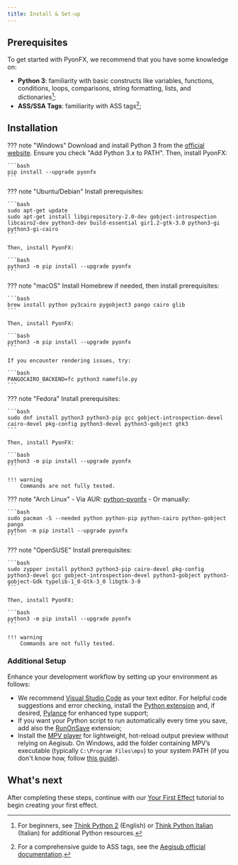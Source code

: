 ```yaml
---
title: Install & Set-up
---
```


## Prerequisites

To get started with PyonFX, we recommend that you have some knowledge on:

- **Python 3**: familiarity with basic constructs like variables, functions, conditions, loops, comparisons, string formatting, lists, and dictionaries[^py];
- **ASS/SSA Tags**: familiarity with ASS tags[^ass];

## Installation

??? note "Windows"
    Download and install Python 3 from the [official website](https://www.python.org/downloads/). Ensure you check "Add Python 3.x to PATH". Then, install PyonFX:

    ```bash
    pip install --upgrade pyonfx
    ```

??? note "Ubuntu/Debian"
    Install prerequisites:

    ```bash
    sudo apt-get update
    sudo apt-get install libgirepository-2.0-dev gobject-introspection libcairo2-dev python3-dev build-essential gir1.2-gtk-3.0 python3-gi python3-gi-cairo
    ```

    Then, install PyonFX:

    ```bash
    python3 -m pip install --upgrade pyonfx
    ```

??? note "macOS"
    Install Homebrew if needed, then install prerequisites:

    ```bash
    brew install python py3cairo pygobject3 pango cairo glib
    ```

    Then, install PyonFX:

    ```bash
    python3 -m pip install --upgrade pyonfx
    ```

    If you encounter rendering issues, try:

    ```bash
    PANGOCAIRO_BACKEND=fc python3 namefile.py
    ```

??? note "Fedora"
    Install prerequisites:

    ```bash
    sudo dnf install python3 python3-pip gcc gobject-introspection-devel cairo-devel pkg-config python3-devel python3-gobject gtk3
    ```

    Then, install PyonFX:

    ```bash
    python3 -m pip install --upgrade pyonfx
    ```

    !!! warning
        Commands are not fully tested.

??? note "Arch Linux"
    - Via AUR: [python-pyonfx](https://aur.archlinux.org/packages/python-pyonfx)
    - Or manually:

    ```bash
    sudo pacman -S --needed python python-pip python-cairo python-gobject pango
    python -m pip install --upgrade pyonfx
    ```

??? note "OpenSUSE"
    Install prerequisites:

    ```bash
    sudo zypper install python3 python3-pip cairo-devel pkg-config python3-devel gcc gobject-introspection-devel python3-gobject python3-gobject-Gdk typelib-1_0-Gtk-3_0 libgtk-3-0
    ```

    Then, install PyonFX:

    ```bash
    python3 -m pip install --upgrade pyonfx
    ```

    !!! warning
        Commands are not fully tested.


### Additional Setup

Enhance your development workflow by setting up your environment as follows:

- We recommend [Visual Studio Code](https://code.visualstudio.com/) as your text editor. For helpful code suggestions and error checking, install the [Python extension](https://marketplace.visualstudio.com/items?itemName=ms-python.python) and, if desired, [Pylance](https://marketplace.visualstudio.com/items?itemName=ms-python.vscode-pylance) for enhanced type support;
- If you want your Python script to run automatically every time you save, add also the [RunOnSave](https://marketplace.visualstudio.com/items?itemName=emeraldwalk.RunOnSave) extension;
- Install the [MPV player](https://mpv.io/) for lightweight, hot-reload output preview without relying on Aegisub. On Windows, add the folder containing MPV’s executable (typically `C:\Program Files\mpv`) to your system PATH (if you don't know how, follow [this guide](https://www.architectryan.com/2018/03/17/add-to-the-path-on-windows-10/)).

## What's next

After completing these steps, continue with our [Your First Effect](your_first_effect.md) tutorial to begin creating your first effect.

[^py]: For beginners, see [Think Python 2](http://greenteapress.com/thinkpython2/thinkpython2.pdf) (English) or [Think Python Italian](https://github.com/AllenDowney/ThinkPythonItalian/blob/master/thinkpython_italian.pdf) (Italian) for additional Python resources.

[^ass]: For a comprehensive guide to ASS tags, see the [Aegisub official documentation](https://aegisub.org/docs/latest/ass_tags/).